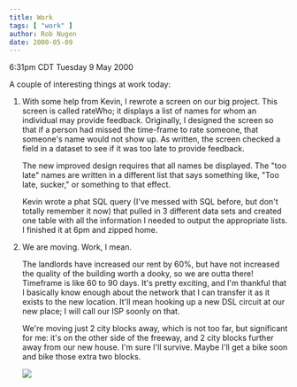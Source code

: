 ```yaml
---
title: Work
tags: [ "work" ]
author: Rob Nugen
date: 2000-05-09
---
```


<title>Work</title>
<p class=date>6:31pm CDT Tuesday 9 May 2000</p>

<p>A couple of interesting things at work today:

<ol> <p><li>With some help from Kevin, I rewrote a screen on our big
project.  This screen is called rateWho; it displays a list of names
for whom an individual may provide feedback. Originally, I designed
the screen so that if a person had missed the time-frame to rate
someone, that someone's name would not show up.  As written, the
screen checked a field in a dataset to see if it was too late to
provide feedback.

<p>The new improved design requires that all names be displayed.  The
"too late" names are written in a different list that says something
like, "Too late, sucker," or something to that effect.

<p>Kevin wrote a phat SQL query (I've messed with SQL before, but
don't totally remember it now) that pulled in 3 different data sets
and created one table with all the information I needed to output the
appropriate lists.  I finished it at 6pm and zipped home.

<p><li>We are moving.  Work, I mean.

<p>The landlords have increased our rent by 60%, but have not
increased the quality of the building worth a dooky, so we are outta
there!  Timeframe is like 60 to 90 days.  It's pretty exciting, and
I'm thankful that I basically know enough about the network that I can
transfer it as it exists to the new location.  It'll mean hooking up a
new DSL circuit at our new place; I will call our ISP soonly on that.

<p>We're moving just 2 city blocks away, which is not too far, but
significant for me: it's on the other side of the freeway, and 2 city
blocks further away from our new house.  I'm sure I'll survive.  Maybe I'll get a bike soon and bike those extra two blocks.

<p><img src='/images/rob/wL-ROB.gif'>


